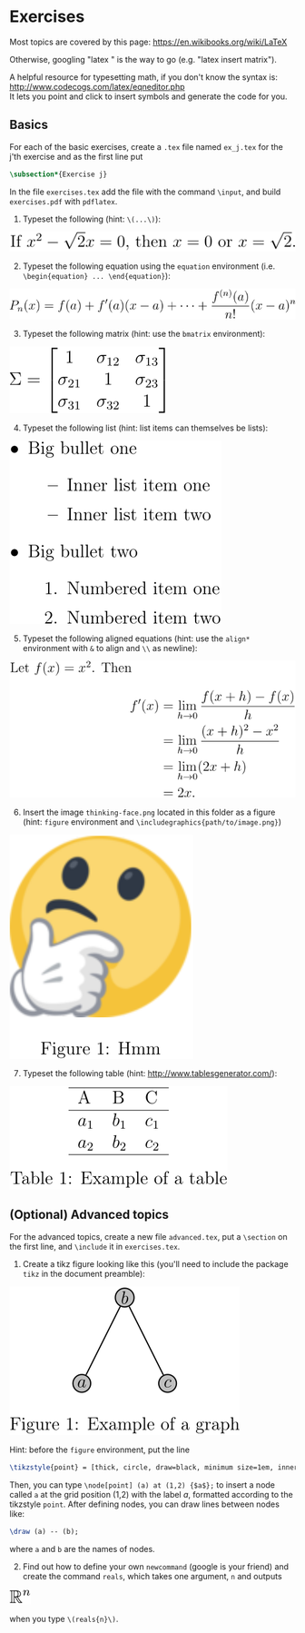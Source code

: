 # Exercises

Most topics are covered by this page: <https://en.wikibooks.org/wiki/LaTeX>

Otherwise, googling "latex <topic>" is the way to go (e.g. "latex insert matrix").

A helpful resource for typesetting math, if you don't know the syntax is: <http://www.codecogs.com/latex/eqneditor.php>  
It lets you point and click to insert symbols and generate the code for you.

## Basics 

For each of the basic exercises, create a `.tex` file named `ex_j.tex` for the j'th exercise and as the first line put

```tex
\subsection*{Exercise j}
```

In the file `exercises.tex` add the file with the command `\input`, and build `exercises.pdf` with `pdflatex`.

1. Typeset the following (hint: `\(...\)`):

![](img/math-inline-1.svg)

2. Typeset the following equation using the `equation` environment (i.e. `\begin{equation} ... \end{equation}`):

![](img/math-display-1.svg)

3. Typeset the following matrix (hint: use the `bmatrix` environment):

![](img/matrix.svg)

4. Typeset the following list (hint: list items can themselves be lists):

![](img/list.svg)

5. Typeset the following aligned equations (hint: use the `align*` environment with `&` to align and `\\` as newline):

![](img/math-align-1.svg)

6. Insert the image `thinking-face.png` located in this folder as a figure (hint: `figure` environment and `\includegraphics{path/to/image.png}`)

![](img/figure.svg)

7. Typeset the following table (hint: <http://www.tablesgenerator.com/>):

![](img/tab.svg)




## (Optional) Advanced topics

For the advanced topics, create a new file `advanced.tex`, put a `\section` on the first line, and `\include` it in `exercises.tex`.

1. Create a tikz figure looking like this (you'll need to include the package `tikz` in the document preamble):

![](img/tikz.svg)

Hint: before the `figure` environment, put the line

```tex
\tikzstyle{point} = [thick, circle, draw=black, minimum size=1em, inner sep=1pt, fill=lightgray]
```

Then, you can type `\node[point] (a) at (1,2) {$a$};` to insert a node called `a` at the grid position (1,2) with the label _a_, formatted according to the tikzstyle `point`.
After defining nodes, you can draw lines between nodes like:

```tex
\draw (a) -- (b);
```

where `a` and `b` are the names of nodes.

2. Find out how to define your own `newcommand` (google is your friend) and create the command `reals`, which takes one argument, `n` and outputs 

![](img/newcommand.svg)

when you type `\(reals{n}\)`.
